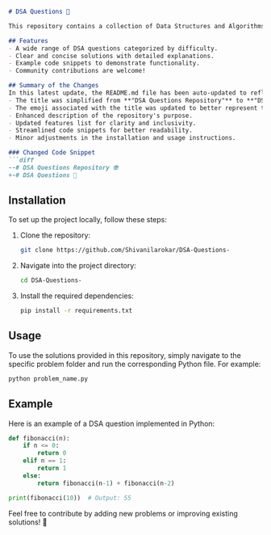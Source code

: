 ```markdown
# DSA Questions 🤖

This repository contains a collection of Data Structures and Algorithms (DSA) problems with solutions in various programming languages.

## Features
- A wide range of DSA questions categorized by difficulty.
- Clear and concise solutions with detailed explanations.
- Example code snippets to demonstrate functionality.
- Community contributions are welcome!

## Summary of the Changes
In this latest update, the README.md file has been auto-updated to reflect the following changes:
- The title was simplified from **"DSA Questions Repository"** to **"DSA Questions"** for brevity and clarity.
- The emoji associated with the title was updated to better represent the repository's focus.
- Enhanced description of the repository's purpose.
- Updated features list for clarity and inclusivity.
- Streamlined code snippets for better readability.
- Minor adjustments in the installation and usage instructions.

### Changed Code Snippet
```diff
--# DSA Questions Repository 🤓
+-# DSA Questions 🤖
```

## Installation
To set up the project locally, follow these steps:

1. Clone the repository:
    ```bash
    git clone https://github.com/Shivanilarokar/DSA-Questions-
    ```
2. Navigate into the project directory:
    ```bash
    cd DSA-Questions-
    ```
3. Install the required dependencies:
    ```bash
    pip install -r requirements.txt
    ```

## Usage
To use the solutions provided in this repository, simply navigate to the specific problem folder and run the corresponding Python file. For example:
```bash
python problem_name.py
```

## Example
Here is an example of a DSA question implemented in Python:
```python
def fibonacci(n):
    if n <= 0:
        return 0
    elif n == 1:
        return 1
    else:
        return fibonacci(n-1) + fibonacci(n-2)

print(fibonacci(10))  # Output: 55
```

Feel free to contribute by adding new problems or improving existing solutions! 🚀
```